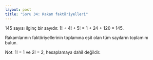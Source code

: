 ```yaml
---
layout: post
title: "Soru 34: Rakam faktöriyelleri"
---
```


145 sayısı ilginç bir sayıdır. 1! + 4! + 5! = 1 + 24 + 120 = 145.

Rakamlarının faktöriyellerinin toplamına eşit olan tüm sayıların toplamını bulun.

Not: 1! = 1 ve 2! = 2, hesaplamaya dahil değildir.